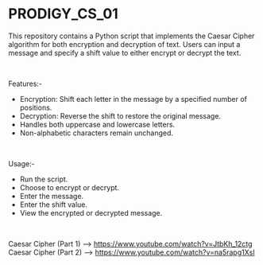 # PRODIGY_CS_01

This repository contains a Python script that implements the Caesar Cipher algorithm for both encryption and decryption of text. Users can input a message and specify a shift value to either encrypt or decrypt the text.

<br>

Features:-
- Encryption: Shift each letter in the message by a specified number of positions.
- Decryption: Reverse the shift to restore the original message.
- Handles both uppercase and lowercase letters.
- Non-alphabetic characters remain unchanged.

<br>

Usage:-
- Run the script.
- Choose to encrypt or decrypt.
- Enter the message.
- Enter the shift value.
- View the encrypted or decrypted message.

<br>

Caesar Cipher (Part 1) --> https://www.youtube.com/watch?v=JtbKh_12ctg 
<br>
Caesar Cipher (Part 2) --> https://www.youtube.com/watch?v=na5rapg1XsI
